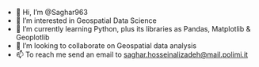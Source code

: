 - 👋 Hi, I’m @Saghar963
- 👀 I’m interested in Geospatial Data Science
- 🌱 I’m currently learning Python, plus its libraries as Pandas, Matplotlib & Geoplotlib
- 💞️ I’m looking to collaborate on Geospatial data analysis
- 📫 To reach me send an email to saghar.hosseinalizadeh@mail.polimi.it 

<!---
Saghar963/Saghar963 is a ✨ special ✨ repository because its `README.md` (this file) appears on your GitHub profile.
You can click the Preview link to take a look at your changes.
--->
